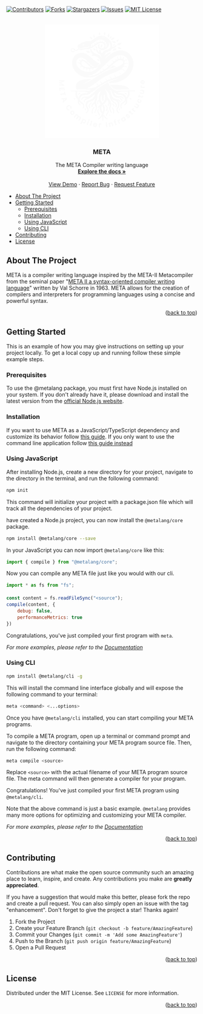 <a name="readme-top"></a>
[![Contributors][contributors-shield]][contributors-url]
[![Forks][forks-shield]][forks-url]
[![Stargazers][stars-shield]][stars-url]
[![Issues][issues-shield]][issues-url]
[![MIT License][license-shield]][license-url]

<br />
<div align="center">
  <a href="https://continuum-ai.de/meta">
    <img src="images/logo-light.svg" width="300">
  </a>

<h3 align="center">META</h3>

  <p align="center">
    The META Compiler writing language
    <br />
    <a href="https://continuum-ai.de/meta/docs"><strong>Explore the docs »</strong></a>
    <br />
    <br />
    <a href="https://github.com/the-meta-lang/meta">View Demo</a>
    ·
    <a href="https://github.com/the-meta-lang/meta/issues">Report Bug</a>
    ·
    <a href="https://github.com/the-meta-lang/meta/issues">Request Feature</a>
  </p>
</div>

- [About The Project](#about-the-project)
- [Getting Started](#getting-started)
	- [Prerequisites](#prerequisites)
	- [Installation](#installation)
	- [Using JavaScript](#using-javascript)
	- [Using CLI](#using-cli)
- [Contributing](#contributing)
- [License](#license)


<!-- ABOUT THE PROJECT -->
## About The Project
META is a compiler writing language inspired by the META-II Metacompiler from the seminal paper "[META II a syntax-oriented compiler writing language](https://dl.acm.org/doi/10.1145/800257.808896)" written by Val Schorre in 1963. META allows for the creation of compilers and interpreters for programming languages using a concise and powerful syntax.

<p align="right">(<a href="#readme-top">back to top</a>)</p>

<!-- GETTING STARTED -->
## Getting Started

This is an example of how you may give instructions on setting up your project locally.
To get a local copy up and running follow these simple example steps.

### Prerequisites

To use the @metalang package, you must first have Node.js installed on your system. If you don't already have it, please download and install the latest version from the [official Node.js website](https://nodejs.org/en/).


### Installation

If you want to use META as a JavaScript/TypeScript dependency and customize its behavior follow [this guide](#using-javascript).
If you only want to use the command line application follow [this guide instead](#using-cli)

### Using JavaScript

After installing Node.js, create a new directory for your project, navigate to the directory in the terminal, and run the following command:
```sh
npm init
```

This command will initialize your project with a package.json file which will track all the dependencies of your project.

have created a Node.js project, you can now install the `@metalang/core` package.

```sh
npm install @metalang/core --save
```

In your JavaScript you can now import `@metalang/core` like this:

```js
import { compile } from "@metalang/core";
```

Now you can compile any META file just like you would with our cli.

```js
import * as fs from "fs";

const content = fs.readFileSync("<source");
compile(content, {
	debug: false,
	performanceMetrics: true
})
```

Congratulations, you've just compiled your first program with `meta`.

_For more examples, please refer to the [Documentation](https://continuum-ai.de/meta/docs)_

### Using CLI

```sh
npm install @metalang/cli -g
```

This will install the command line interface globally and will expose the following command to your terminal:

```sh
meta <command> <...options>
```

Once you have `@metalang/cli` installed, you can start compiling your META programs.

To compile a META program, open up a terminal or command prompt and navigate to the directory containing your META program source file. Then, run the following command:

```sh
meta compile <source>
```

Replace `<source>` with the actual filename of your META program source file. The meta command will then generate a compiler for your program.

Congratulations! You've just compiled your first META program using `@metalang/cli`.

Note that the above command is just a basic example. `@metalang` provides many more options for optimizing and customizing your META compiler.

_For more examples, please refer to the [Documentation](https://continuum-ai.de/meta/docs)_

<p align="right">(<a href="#readme-top">back to top</a>)</p>


## Contributing

Contributions are what make the open source community such an amazing place to learn, inspire, and create. Any contributions you make are **greatly appreciated**.

If you have a suggestion that would make this better, please fork the repo and create a pull request. You can also simply open an issue with the tag "enhancement".
Don't forget to give the project a star! Thanks again!

1. Fork the Project
2. Create your Feature Branch (`git checkout -b feature/AmazingFeature`)
3. Commit your Changes (`git commit -m 'Add some AmazingFeature'`)
4. Push to the Branch (`git push origin feature/AmazingFeature`)
5. Open a Pull Request

<p align="right">(<a href="#readme-top">back to top</a>)</p>


## License

Distributed under the MIT License. See `LICENSE` for more information.

<p align="right">(<a href="#readme-top">back to top</a>)</p>


[contributors-shield]: https://img.shields.io/github/contributors/the-meta-lang/meta.svg?style=for-the-badge
[contributors-url]: https://github.com/the-meta-lang/meta/graphs/contributors
[forks-shield]: https://img.shields.io/github/forks/the-meta-lang/meta.svg?style=for-the-badge
[forks-url]: https://github.com/the-meta-lang/meta/network/members
[stars-shield]: https://img.shields.io/github/stars/the-meta-lang/meta.svg?style=for-the-badge
[stars-url]: https://github.com/the-meta-lang/meta/stargazers
[issues-shield]: https://img.shields.io/github/issues/the-meta-lang/meta.svg?style=for-the-badge
[issues-url]: https://github.com/the-meta-lang/meta/issues
[license-shield]: https://img.shields.io/github/license/the-meta-lang/meta.svg?style=for-the-badge
[license-url]: https://github.com/the-meta-lang/meta/blob/master/LICENSE.txt